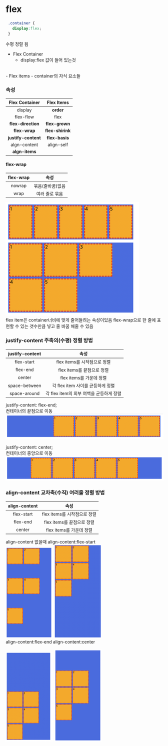 # flex

```css
 .container {
   display:flex;
 }
```
수평 정렬 됨
<br>
- Flex Container
  - display:flex 값이 들어 있는것
<br>
- Flex items
  - container의 자식 요소들

### 속성
Flex Container | Flex Items
:--:| :--:
display | <b>order
flex-flow | flex
<b>flex-direction | <b>flex-grown
<b>flex-wrap | <b> flex-shirink
<b>justify-content | <b>flex-basis
algn-content | align-self
<b>algn-items |

#### flex-wrap
flex-wrap | 속성
:--:| :--:
nowrap | 묶음(줄바꿈)없음
wrap | 여러 줄로 묶음

![flexwrap](./images/img1.png)  <br>
flex item은 container너비에 맞게 줄어들려는 속성이있음
flex-wrap으로 한 줄에 표현할 수 있는 갯수만큼 넣고 줄 바꿈 해줄 수 있음

### justify-content 주축의(수평) 정렬 방법
justify-content | 속성
:--:|:--:
flex-start | flex items를 시작점으로 정렬
flex-end | flex items를 끝점으로 정렬
center | flex items를 가운데 정렬
space-between | 각 flex item 사이를 균등하게 정렬
space-around | 각 flex item의 외부 여백을 균등하게 정렬

justify-content: flex-end;<br>
컨테이너의 끝점으로 이동
![justify-content](./images/img2.png) <br>

justify-content: center;<br>
컨테이너의 중앙으로 이동
![justify-content](./images/img3.png) <br>

### align-content 교차축(수직) <b>여러줄</b> 정렬 방법
align-content | 속성
:--:|:--:
flex-start | flex items를 시작점으로 정렬
flex-end | flex items를 끝점으로 정렬
center | flex items를 가운데 정렬

align-content 없을때    align-content:flex-start<br> 
<img src="./images/img4.png" width="30%">
<img src="./images/img5.png" width="30%"> <br>
align-content:flex-end align-content:center <br><br>
<img src="./images/img6.png" width="30%">
<img src="./images/img7.png" width="30%">